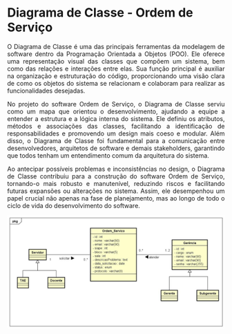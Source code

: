 # Diagrama de Classe - Ordem de Serviço

<p align=justify>O Diagrama de Classe é uma das principais ferramentas da modelagem de software dentro da Programação Orientada a Objetos (POO). Ele oferece uma representação visual das classes que compõem um sistema, bem como das relações e interações entre elas. Sua função principal é auxiliar na organização e estruturação do código, proporcionando uma visão clara de como os objetos do sistema se relacionam e colaboram para realizar as funcionalidades desejadas.</p>
<p align=justify>No projeto do software Ordem de Serviço, o Diagrama de Classe serviu como um mapa que orientou o desenvolvimento, ajudando a equipe a entender a estrutura e a lógica interna do sistema. Ele definiu os atributos, métodos e associações das classes, facilitando a identificação de responsabilidades e promovendo um design mais coeso e modular. Além disso, o Diagrama de Classe foi fundamental para a comunicação entre desenvolvedores, arquitetos de software e demais stakeholders, garantindo que todos tenham um entendimento comum da arquitetura do sistema.</p>
<p align=justify>Ao antecipar possíveis problemas e inconsistências no design, o Diagrama de Classe contribuiu para a construção do software Ordem de Serviço, tornando-o mais robusto e manutenível, reduzindo riscos e facilitando futuras expansões ou alterações no sistema. Assim, ele desempenhou um papel crucial não apenas na fase de planejamento, mas ao longo de todo o ciclo de vida do desenvolvimento do software.</p>

<img src="https://github.com/arsouza81/TVVS_OrdemServico/blob/main/images/Diagrama%20de%20classe.jpg" alt="Diagrama de Classe">
